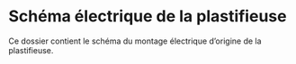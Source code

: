 # Schéma électrique de la plastifieuse

Ce dossier contient le schéma du montage électrique d’origine de la
plastifieuse.

